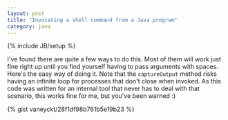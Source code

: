 ```yaml
---
layout: post
title: "Invocating a shell command from a Java program"
category: java
---
```

{% include JB/setup %}

I've found there are quite a few ways to do this. Most of them will work just fine right up until you find yourself having to pass arguments with spaces. Here's the easy way of doing it. Note that the `captureOutput` method risks having an infinite loop for processes that don't close when invoked. As this code was written for an internal tool that never has to deal with that scenario, this works fine for me, but you've been warned :)

{% gist vaneyckt/28f1df98b761b5e19b23 %}

